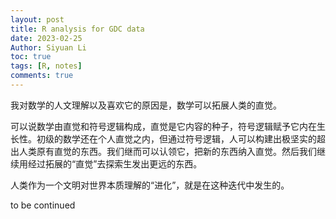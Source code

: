```yaml
---
layout: post
title: R analysis for GDC data
date: 2023-02-25
Author: Siyuan Li
toc: true
tags: [R, notes]
comments: true
--- 
```

我对数学的人文理解以及喜欢它的原因是，数学可以拓展人类的直觉。

可以说数学由直觉和符号逻辑构成，直觉是它内容的种子，符号逻辑赋予它内在生长性。初级的数学还在个人直觉之内，但通过符号逻辑，人可以构建出极坚实的超出人类原有直觉的东西。我们继而可以认领它，把新的东西纳入直觉。然后我们继续用经过拓展的“直觉”去探索生发出更远的东西。

人类作为一个文明对世界本质理解的“进化”，就是在这种迭代中发生的。

to be continued

